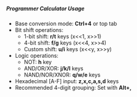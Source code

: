 ##### Programmer Calculator Usage

- Base conversion mode: **Ctrl+4** or top tab
- Bit shift operations:
  - 1-bit shift: **r/t** keys (x<<1, x>>1)
  - 4-bit shift: **f/g** keys (x<<4, x>>4)
  - Custom shift: **u/i** keys (x<<y, x>>y)
- Logic operations:
  - NOT: **h** key
  - AND/OR/XOR: **j/k/l** keys
  - NAND/NOR/XNOR: **q/w/e** keys
- Hexadecimal \[A-F\] input: **z,x,c,a,s,d** keys
- Recommended 4-digit grouping: Set with **Alt+,**
